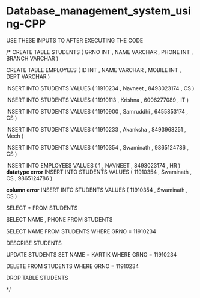# Database_management_system_using-CPP

USE THESE INPUTS TO AFTER EXECUTING THE CODE

/*
CREATE TABLE STUDENTS ( GRNO INT , NAME VARCHAR , PHONE INT , BRANCH VARCHAR )

CREATE TABLE EMPLOYEES ( ID INT , NAME VARCHAR , MOBILE INT , DEPT VARCHAR )

INSERT INTO STUDENTS VALUES ( 11910234 , Navneet , 8493023174 , CS )

INSERT INTO STUDENTS VALUES ( 11910113 , Krishna , 6006277089 , IT )

INSERT INTO STUDENTS VALUES ( 11910900 , Samruddhi , 6455853174 , CS )

INSERT INTO STUDENTS VALUES ( 11910233 , Akanksha , 8493968251 , Mech )

INSERT INTO STUDENTS VALUES ( 11910354 , Swaminath , 9865124786 , CS )

INSERT INTO EMPLOYEES VALUES ( 1 , NAVNEET , 8493023174 , HR )
****datatype error****
INSERT INTO STUDENTS VALUES ( 11910354 , Swaminath , CS , 9865124786 )

****column error****
INSERT INTO STUDENTS VALUES ( 11910354 , Swaminath , CS )

SELECT * FROM STUDENTS

SELECT NAME , PHONE FROM STUDENTS

SELECT NAME FROM STUDENTS WHERE GRNO = 11910234

DESCRIBE STUDENTS

UPDATE STUDENTS SET NAME = KARTIK WHERE GRNO = 11910234 

DELETE FROM STUDENTS WHERE GRNO = 11910234

DROP TABLE STUDENTS

*/
